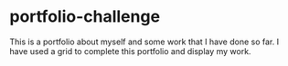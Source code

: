 # portfolio-challenge
This is a portfolio about myself and some work that I have done so far.
I have used a grid to complete this portfolio and display my work.